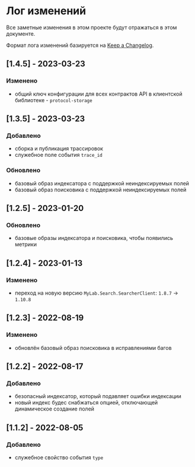 # Лог изменений

Все заметные изменения в этом проекте будут отражаться в этом документе.

Формат лога изменений базируется на [Keep a Changelog](https://keepachangelog.com/en/1.0.0/).

## [1.4.5] - 2023-03-23

### Изменено

* общий ключ конфигурации для всех контрактов API в клиентской библиотеке - `protocol-storage`

## [1.3.5] - 2023-03-23

### Добавлено

* сборка и публикация трассировок
* служебное поле события `trace_id`

### Обновлено

* базовый образ индексатора с поддержкой неиндексируемых полей
* базовый образ поисковика с поддержкой неиндексируемых полей

## [1.2.5] - 2023-01-20

### Обновлено

* базовые образы индексатора и поисковика, чтобы появились метрики

## [1.2.4] - 2023-01-13

### Изменено

* переход на новую версию `MyLab.Search.SearcherClient`: `1.8.7` -> `1.10.8` 

## [1.2.3] - 2022-08-19

### Изменено

* обновлён базовый образ поисковика в исправлениями багов 

## [1.2.2] - 2022-08-17

### Добавлено

* безопасный индексатор, который подавляет ошибки индексации
* новый индекс будес снабжаться опцией, отключающей динамическое создание полей

## [1.1.2] - 2022-08-05

### Добавлено

* служебное свойство события `type`